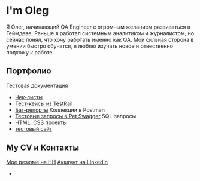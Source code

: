 

# I'm Oleg 

Я Олег, начинающий QA Engineer с огромным желанием развиваться в Геймдеве. Раньше я работал системным аналитиком и журналистом, но сейчас понял, что хочу работать именно как QA. Мои сильная сторона в умении быстро обучатся, я люблю изучать новое и отвественно подхожу к работе 

## Портфолио

Тестовая документация
  * [Чек-листы](тут_ссылка)
  * [Тест-кейсы из TestRail](тут_ссылка)
  * [Баг-репорты](тут_ссылка)
Коллекции в Postman
   * [Тестовые запросы в Pet Swagger](тут_ссылка)
SQL-запросы
  * [   ](тут_ссылка)
 HTML, CSS проекты
  * [тестовый сайт](тут_ссылка)
   
   
   
## My CV и Контакты

[Мое резюме на HH](ссылка_тут)
[Аккаунт на LinkedIn](ссылка_тут)

  
  
  
  





-
